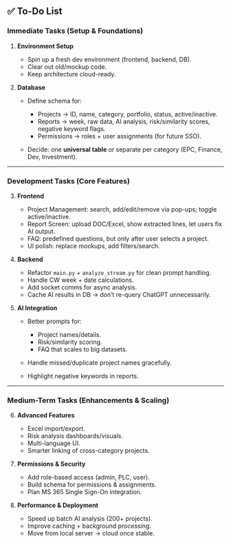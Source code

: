 ## ✅ To-Do List

### **Immediate Tasks (Setup & Foundations)**

1. **Environment Setup**

   * Spin up a fresh dev environment (frontend, backend, DB).
   * Clear out old/mockup code.
   * Keep architecture cloud-ready.

2. **Database**

   * Define schema for:

     * Projects → ID, name, category, portfolio, status, active/inactive.
     * Reports → week, raw data, AI analysis, risk/similarity scores, negative keyword flags.
     * Permissions → roles + user assignments (for future SSO).
   * Decide: one **universal table** or separate per category (EPC, Finance, Dev, Investment).

---

### **Development Tasks (Core Features)**

3. **Frontend**

   * Project Management: search, add/edit/remove via pop-ups; toggle active/inactive.
   * Report Screen: upload DOC/Excel, show extracted lines, let users fix AI output.
   * FAQ: predefined questions, but only after user selects a project.
   * UI polish: replace mockups, add filters/search.

4. **Backend**

   * Refactor `main.py` + `analyze_stream.py` for clean prompt handling.
   * Handle CW week + date calculations.
   * Add socket comms for async analysis.
   * Cache AI results in DB → don’t re-query ChatGPT unnecessarily.

5. **AI Integration**

   * Better prompts for:

     * Project names/details.
     * Risk/similarity scoring.
     * FAQ that scales to big datasets.
   * Handle missed/duplicate project names gracefully.
   * Highlight negative keywords in reports.

---

### **Medium-Term Tasks (Enhancements & Scaling)**

6. **Advanced Features**

   * Excel import/export.
   * Risk analysis dashboards/visuals.
   * Multi-language UI.
   * Smarter linking of cross-category projects.

7. **Permissions & Security**

   * Add role-based access (admin, PLC, user).
   * Build schema for permissions & assignments.
   * Plan MS 365 Single Sign-On integration.

8. **Performance & Deployment**

   * Speed up batch AI analysis (200+ projects).
   * Improve caching + background processing.
   * Move from local server → cloud once stable.
